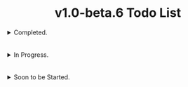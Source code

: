 # <div align="center">v1.0-beta.6 Todo List</div>

<details>
  <summary>Completed.</summary>
  <br></br>
  
- [x] Fix the error messages for reading and parsing manifest xml data when building standalone payloads.
#
- [x] Update the AhMyth Client & Server to be able to fetch both Inbox and Outbox/Sent SMS's instead of just Inbox SMS's.
#
- [x] Update the AhMyth Client & Server so users are able to Download Directories as well as large files without disconnection.
<br></br>
#

- [x] Add Java 21 Support for Building and Decompiling.
<br></br>
#
</details>
<br></br>

<details>
  <summary>In Progress.</summary>
  <br>

- [ ] Update AhMyth to use a higher supported version of electron - Preload.js file required!
> In Progress.
<br></br>
#

- [ ] Add New Side Menu for navigating main ahmyth tabs instead of having them on top, and have the name of the selected tab be displayed at the top of the GUI along with its respective Icon.
> In Progress.
<br></br>
#

- [ ] add a Settings Menu tab to the new side menu to allow users to do the following:

  - Change from Light theme to Dark Theme
  - Set a Custom Output Directory for built payloads
  - Tunneling Options for Port forwarding solutions
> In Progress.
<br></br>
#

- [ ] Update the Binding feature to clean up and remove decompiled application folders when building & signing is successful and if errors are thrown during binding.
> In Progress.
<br></br>
#

- [ ] Add Client Updates from [HiddenPirates](https://github.com/HiddenPirates) for Standalone Payloads.
> In Progress.
<br></br>
#

</details>
<br></br>

<details>
  <summary>Soon to be Started.</summary>
  <br>

- [ ] Update the `createPayloadDirectory` function to split ahmyth folders up into seperate classes folders, instead of just one.
<br></br>
#

- [ ] Build a seperate AhMyth Client with no activity for Binding. The smaller the payload, the more successful binding should be.
<br></br>
#

- [ ] Fix *xml2js* bug with the `modifyManifest` function that happens when modifying certain *AndroidManifest.xml* files.
<br></br>
#

- [ ] Add *multidex* for the Standalone Client and the Binding Client.
<br></br>
#

- [ ] Update the *Multiport Listener* to disconnect from specific clients on specific ports, instead of all clients on specific ports.
<br></br>
#

- [ ] Update the Binding Feature to set the name of the original apk we are binding to, as the name for the output payload when its being built.
<br></br>
#

- [ ] See if we can add support for *Kali NetHunter*.
</details>
